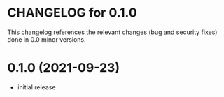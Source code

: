 CHANGELOG for 0.1.0
===================

This changelog references the relevant changes (bug and security fixes) done
in 0.0 minor versions.

 # 0.1.0 (2021-09-23)
 * initial release

